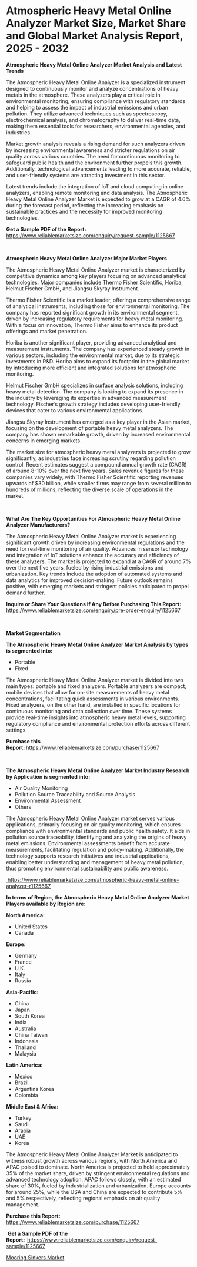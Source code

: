 <p><h1>Atmospheric Heavy Metal Online Analyzer Market Size, Market Share and Global Market Analysis Report, 2025 - 2032</h1></p><p><strong>Atmospheric Heavy Metal Online Analyzer Market Analysis and Latest Trends</strong></p>
<p><p>The Atmospheric Heavy Metal Online Analyzer is a specialized instrument designed to continuously monitor and analyze concentrations of heavy metals in the atmosphere. These analyzers play a critical role in environmental monitoring, ensuring compliance with regulatory standards and helping to assess the impact of industrial emissions and urban pollution. They utilize advanced techniques such as spectroscopy, electrochemical analysis, and chromatography to deliver real-time data, making them essential tools for researchers, environmental agencies, and industries.</p><p>Market growth analysis reveals a rising demand for such analyzers driven by increasing environmental awareness and stricter regulations on air quality across various countries. The need for continuous monitoring to safeguard public health and the environment further propels this growth. Additionally, technological advancements leading to more accurate, reliable, and user-friendly systems are attracting investment in this sector.</p><p>Latest trends include the integration of IoT and cloud computing in online analyzers, enabling remote monitoring and data analysis. The Atmospheric Heavy Metal Online Analyzer Market is expected to grow at a CAGR of 4.6% during the forecast period, reflecting the increasing emphasis on sustainable practices and the necessity for improved monitoring technologies.</p></p>
<p><strong>Get a Sample PDF of the Report:&nbsp;</strong> <a href="https://www.reliablemarketsize.com/enquiry/request-sample/1125667?utm_campaign=2769&utm_medium=2&utm_source=Github&utm_content=ia&utm_term=11042025&utm_id=atmospheric-heavy-metal-online-analyzer">https://www.reliablemarketsize.com/enquiry/request-sample/1125667</a></p>
<p>&nbsp;</p>
<p><strong>Atmospheric Heavy Metal Online Analyzer Major Market Players</strong></p>
<p><p>The Atmospheric Heavy Metal Online Analyzer market is characterized by competitive dynamics among key players focusing on advanced analytical technologies. Major companies include Thermo Fisher Scientific, Horiba, Helmut Fischer GmbH, and Jiangsu Skyray Instrument. </p><p>Thermo Fisher Scientific is a market leader, offering a comprehensive range of analytical instruments, including those for environmental monitoring. The company has reported significant growth in its environmental segment, driven by increasing regulatory requirements for heavy metal monitoring. With a focus on innovation, Thermo Fisher aims to enhance its product offerings and market penetration.</p><p>Horiba is another significant player, providing advanced analytical and measurement instruments. The company has experienced steady growth in various sectors, including the environmental market, due to its strategic investments in R&D. Horiba aims to expand its footprint in the global market by introducing more efficient and integrated solutions for atmospheric monitoring.</p><p>Helmut Fischer GmbH specializes in surface analysis solutions, including heavy metal detection. The company is looking to expand its presence in the industry by leveraging its expertise in advanced measurement technology. Fischer’s growth strategy includes developing user-friendly devices that cater to various environmental applications.</p><p>Jiangsu Skyray Instrument has emerged as a key player in the Asian market, focusing on the development of portable heavy metal analyzers. The company has shown remarkable growth, driven by increased environmental concerns in emerging markets.</p><p>The market size for atmospheric heavy metal analyzers is projected to grow significantly, as industries face increasing scrutiny regarding pollution control. Recent estimates suggest a compound annual growth rate (CAGR) of around 8-10% over the next five years. Sales revenue figures for these companies vary widely, with Thermo Fisher Scientific reporting revenues upwards of $30 billion, while smaller firms may range from several million to hundreds of millions, reflecting the diverse scale of operations in the market.</p></p>
<p>&nbsp;</p>
<p><strong>What Are The Key Opportunities For Atmospheric Heavy Metal Online Analyzer Manufacturers?</strong></p>
<p><p>The Atmospheric Heavy Metal Online Analyzer market is experiencing significant growth driven by increasing environmental regulations and the need for real-time monitoring of air quality. Advances in sensor technology and integration of IoT solutions enhance the accuracy and efficiency of these analyzers. The market is projected to expand at a CAGR of around 7% over the next five years, fueled by rising industrial emissions and urbanization. Key trends include the adoption of automated systems and data analytics for improved decision-making. Future outlook remains positive, with emerging markets and stringent policies anticipated to propel demand further.</p></p>
<p><strong>Inquire or Share Your Questions If Any Before Purchasing This Report:</strong> <a href="https://www.reliablemarketsize.com/enquiry/pre-order-enquiry/1125667?utm_campaign=2769&utm_medium=2&utm_source=Github&utm_content=ia&utm_term=11042025&utm_id=atmospheric-heavy-metal-online-analyzer">https://www.reliablemarketsize.com/enquiry/pre-order-enquiry/1125667</a></p>
<p>&nbsp;</p>
<p><strong>Market Segmentation</strong></p>
<p><strong>The Atmospheric Heavy Metal Online Analyzer Market Analysis by types is segmented into:</strong></p>
<p><ul><li>Portable</li><li>Fixed</li></ul></p>
<p><p>The Atmospheric Heavy Metal Online Analyzer market is divided into two main types: portable and fixed analyzers. Portable analyzers are compact, mobile devices that allow for on-site measurements of heavy metal concentrations, facilitating quick assessments in various environments. Fixed analyzers, on the other hand, are installed in specific locations for continuous monitoring and data collection over time. These systems provide real-time insights into atmospheric heavy metal levels, supporting regulatory compliance and environmental protection efforts across different settings.</p></p>
<p><strong>Purchase this Report:&nbsp;</strong><a href="https://www.reliablemarketsize.com/purchase/1125667?utm_campaign=2769&utm_medium=2&utm_source=Github&utm_content=ia&utm_term=11042025&utm_id=atmospheric-heavy-metal-online-analyzer">https://www.reliablemarketsize.com/purchase/1125667</a></p>
<p>&nbsp;</p>
<p><strong>The Atmospheric Heavy Metal Online Analyzer Market Industry Research by Application is segmented into:</strong></p>
<p><ul><li>Air Quality Monitoring</li><li>Pollution Source Traceability and Source Analysis</li><li>Environmental Assessment</li><li>Others</li></ul></p>
<p><p>The Atmospheric Heavy Metal Online Analyzer market serves various applications, primarily focusing on air quality monitoring, which ensures compliance with environmental standards and public health safety. It aids in pollution source traceability, identifying and analyzing the origins of heavy metal emissions. Environmental assessments benefit from accurate measurements, facilitating regulation and policy-making. Additionally, the technology supports research initiatives and industrial applications, enabling better understanding and management of heavy metal pollution, thus promoting environmental sustainability and public awareness.</p></p>
<p><a href="https://www.reliablemarketsize.com/atmospheric-heavy-metal-online-analyzer-r1125667?utm_campaign=2769&utm_medium=2&utm_source=Github&utm_content=ia&utm_term=11042025&utm_id=atmospheric-heavy-metal-online-analyzer">&nbsp;https://www.reliablemarketsize.com/atmospheric-heavy-metal-online-analyzer-r1125667</a></p>
<p><strong>In terms of Region, the Atmospheric Heavy Metal Online Analyzer Market Players available by Region are:</strong></p>
<p>
    <p> <strong> North America: </strong>
        <ul>
            <li>United States</li>
            <li>Canada</li>
        </ul>
        </p> 
    <p> <strong> Europe: </strong>
        <ul>
            <li>Germany</li>
            <li>France</li>
            <li>U.K.</li>
            <li>Italy</li>
            <li>Russia</li>
        </ul>
        </p> 
    <p> <strong> Asia-Pacific: </strong>
        <ul>
            <li>China</li>
            <li>Japan</li>
            <li>South Korea</li>
            <li>India</li>
            <li>Australia</li>
            <li>China Taiwan</li>
            <li>Indonesia</li>
            <li>Thailand</li>
            <li>Malaysia</li>
        </ul>
        </p> 
    <p> <strong> Latin America: </strong>
        <ul>
            <li>Mexico</li>
            <li>Brazil</li>
            <li>Argentina Korea</li>
            <li>Colombia</li>
        </ul>
        </p> 
    <p> <strong> Middle East & Africa: </strong>
        <ul>
            <li>Turkey</li>
            <li>Saudi</li>
            <li>Arabia</li>
            <li>UAE</li>
            <li>Korea</li>
        </ul>
    </p>
    </p>
<p><p>The Atmospheric Heavy Metal Online Analyzer Market is anticipated to witness robust growth across various regions, with North America and APAC poised to dominate. North America is projected to hold approximately 35% of the market share, driven by stringent environmental regulations and advanced technology adoption. APAC follows closely, with an estimated share of 30%, fueled by industrialization and urbanization. Europe accounts for around 25%, while the USA and China are expected to contribute 5% and 5% respectively, reflecting regional emphasis on air quality management.</p></p>
<p><strong>Purchase this Report: </strong><a href="https://www.reliablemarketsize.com/purchase/1125667?utm_campaign=2769&utm_medium=2&utm_source=Github&utm_content=ia&utm_term=11042025&utm_id=atmospheric-heavy-metal-online-analyzer">https://www.reliablemarketsize.com/purchase/1125667</a></p>
<p>&nbsp;<strong>Get a Sample PDF of the Report:&nbsp;&nbsp;</strong><a href="https://www.reliablemarketsize.com/enquiry/request-sample/1125667?utm_campaign=2769&utm_medium=2&utm_source=Github&utm_content=ia&utm_term=11042025&utm_id=atmospheric-heavy-metal-online-analyzer">https://www.reliablemarketsize.com/enquiry/request-sample/1125667</a></p>
<p><strong></strong></p>
<p><p><a href="https://github.com/trenkkwasek84/Market-Research-Report-List-1/blob/main/mooring-sinkers-market.md?utm_campaign=2769&utm_medium=2&utm_source=Github&utm_content=ia&utm_term=11042025&utm_id=atmospheric-heavy-metal-online-analyzer">Mooring Sinkers Market</a></p></p>
